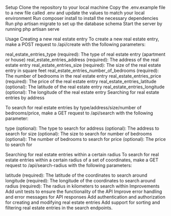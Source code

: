 Setup
Clone the repository to your local machine
Copy the .env.example file to a new file called .env and update the values to match your local environment
Run composer install to install the necessary dependencies
Run php artisan migrate to set up the database schema
Start the server by running php artisan serve

Usage
Creating a new real estate entry
To create a new real estate entry, make a POST request to /api/create with the following parameters:

real_estate_entries_type (required): The type of real estate entry (apartment or house)
real_estate_entries_address (required): The address of the real estate entry
real_estate_entries_size (required): The size of the real estate entry in square feet
real_estate_entries_number_of_bedrooms (required): The number of bedrooms in the real estate entry
real_estate_entries_price (required): The price of the real estate entry
real_estate_entries_latitude (optional): The latitude of the real estate entry
real_estate_entries_longitude (optional): The longitude of the real estate entry
Searching for real estate entries by address

To search for real estate entries by type/address/size/number of bedrooms/price, make a GET request to /api/search with the following parameter:

type (optional): The type to search for
address (optional): The address to search for
size (optional): The size to search for
number of bedrooms (optional): The number of bedrooms to search for
price (optional): The price to search for

Searching for real estate entries within a certain radius
To search for real estate entries within a certain radius of a set of coordinates, make a GET request to /api/search-radius with the following parameters:

latitude (required): The latitude of the coordinates to search around
longitude (required): The longitude of the coordinates to search around
radius (required): The radius in kilometers to search within
Improvements
Add unit tests to ensure the functionality of the API
Improve error handling and error messages for API responses
Add authentication and authorization for creating and modifying real estate entries
Add support for sorting and filtering real estate entries in the search endpoints.

